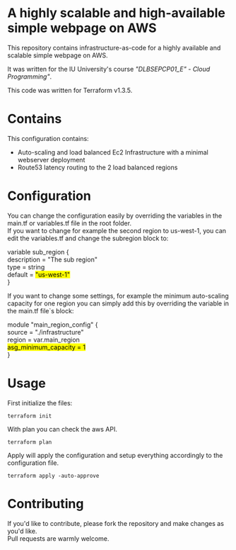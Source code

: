 # A highly scalable and high-available simple webpage on AWS

This repository contains infrastructure-as-code for a highly available and scalable simple webpage on AWS.

It was written for the IU University's course *"DLBSEPCP01_E" - Cloud Programming"*.

This code was written for Terraform v1.3.5.

# Contains

This configuration contains:
- Auto-scaling and load balanced Ec2 Infrastructure with a minimal webserver deployment
- Route53 latency routing to the 2 load balanced regions
# Configuration

You can change the configuration easily by overriding the variables in the main.tf or variables.tf file in the root 
folder. \
If you want to change for example the second region to us-west-1, you can edit the variables.tf and change the subregion
block to:

variable sub_region { \
  description = "The sub region" \
  type = string \
  default = <mark>"us-west-1"</mark> \
}

If you want to change some settings, for example the minimum auto-scaling capacity for one region you can simply add 
this by overriding the variable in the main.tf file`s block:

module "main_region_config" { \
  source = "./infrastructure" \
  region = var.main_region \
  <mark>asg_minimum_capacity = 1</mark> \
}

# Usage

First initialize the files:
```shell
terraform init
```
With plan you can check the aws API.
```shell
terraform plan
```
Apply will apply the configuration and setup everything accordingly to the configuration file.
```shell
terraform apply -auto-approve
```



# Contributing

If you'd like to contribute, please fork the repository and make changes as you'd like. \
Pull requests are warmly welcome.

